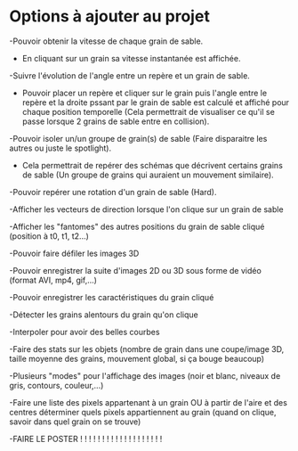 ﻿# Options à ajouter au projet

-Pouvoir obtenir la vitesse de chaque grain de sable.
  * En cliquant sur un grain sa vitesse instantanée est affichée.

-Suivre l'évolution de l'angle entre un repère et un grain de sable.
  * Pouvoir placer un repère et cliquer sur le grain puis l'angle entre le repère et la droite pssant par le grain de sable est calculé et affiché pour chaque position temporelle (Cela permettrait de visualiser ce qu'il se passe lorsque 2 grains de sable entre en collision).

-Pouvoir isoler un/un groupe de grain(s) de sable (Faire disparaitre les autres ou juste le spotlight).
  * Cela permettrait de repérer des schémas que décrivent certains grains de sable (Un groupe de grains qui auraient un  mouvement similaire).

-Pouvoir repérer une rotation d'un grain de sable (Hard).

-Afficher les vecteurs de direction lorsque l'on clique sur un grain de sable

-Afficher les "fantomes" des autres positions du grain de sable cliqué (position à t0, t1, t2...)

-Pouvoir faire défiler les images 3D 

-Pouvoir enregistrer la suite d'images 2D ou 3D sous forme de vidéo (format AVI, mp4, gif,...)

-Pouvoir enregistrer les caractéristiques du grain cliqué 

-Détecter les grains alentours du grain qu'on clique

-Interpoler pour avoir des belles courbes

-Faire des stats sur les objets (nombre de grain dans une coupe/image 3D, taille moyenne des grains, mouvement global, si ça bouge beaucoup)

-Plusieurs "modes" pour l'affichage des images (noir et blanc, niveaux de gris, contours, couleur,...)

-Faire une liste des pixels appartenant à un grain OU à partir de l'aire et des centres déterminer quels pixels appartiennent au grain (quand on clique, savoir dans quel grain on se trouve)

-FAIRE LE POSTER ! ! ! ! ! ! ! ! ! ! ! ! ! ! ! ! ! ! !














